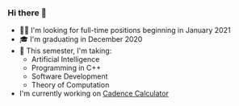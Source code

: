 ### Hi there 👋
* 👨‍💻 I'm looking for full-time positions beginning in January 2021
* 🎓 I'm graduating in December 2020
* 🏫 This semester, I'm taking:
	* Artificial Intelligence
	* Programming in C++
	* Software Development
	* Theory of Computation
* I'm currently working on [Cadence Calculator](https://www.walkercsutton.com/projects/cadence-calculator)
